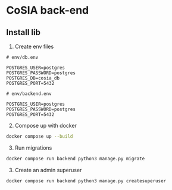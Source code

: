# CoSIA back-end

## Install lib

1. Create env files

```
# env/db.env

POSTGRES_USER=postgres
POSTGRES_PASSWORD=postgres
POSTGRES_DB=cosia_db
POSTGRES_PORT=5432
```

```
# env/backend.env

POSTGRES_USER=postgres
POSTGRES_PASSWORD=postgres
POSTGRES_PORT=5432
```

2. Compose up with docker

```zsh
docker compose up --build
```

3. Run migrations

```zsh
docker compose run backend python3 manage.py migrate
```

3. Create an admin superuser

```zsh
docker compose run backend python3 manage.py createsuperuser
```
